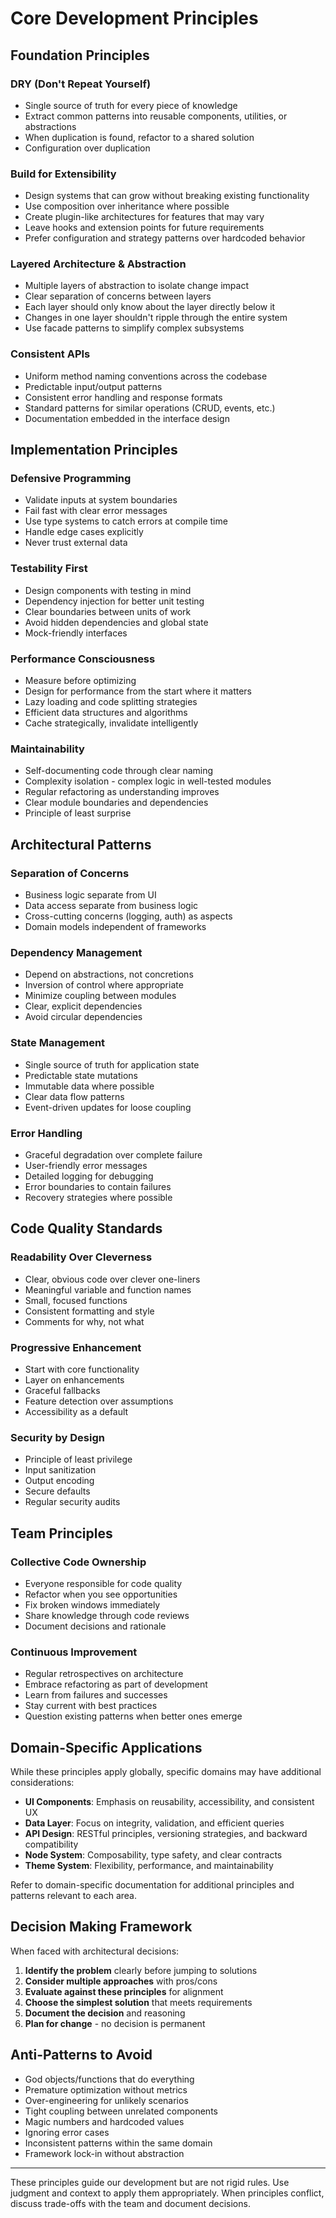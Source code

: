 # Core Development Principles

## Foundation Principles

### DRY (Don't Repeat Yourself)

- Single source of truth for every piece of knowledge
- Extract common patterns into reusable components, utilities, or abstractions
- When duplication is found, refactor to a shared solution
- Configuration over duplication

### Build for Extensibility

- Design systems that can grow without breaking existing functionality
- Use composition over inheritance where possible
- Create plugin-like architectures for features that may vary
- Leave hooks and extension points for future requirements
- Prefer configuration and strategy patterns over hardcoded behavior

### Layered Architecture & Abstraction

- Multiple layers of abstraction to isolate change impact
- Clear separation of concerns between layers
- Each layer should only know about the layer directly below it
- Changes in one layer shouldn't ripple through the entire system
- Use facade patterns to simplify complex subsystems

### Consistent APIs

- Uniform method naming conventions across the codebase
- Predictable input/output patterns
- Consistent error handling and response formats
- Standard patterns for similar operations (CRUD, events, etc.)
- Documentation embedded in the interface design

## Implementation Principles

### Defensive Programming

- Validate inputs at system boundaries
- Fail fast with clear error messages
- Use type systems to catch errors at compile time
- Handle edge cases explicitly
- Never trust external data

### Testability First

- Design components with testing in mind
- Dependency injection for better unit testing
- Clear boundaries between units of work
- Avoid hidden dependencies and global state
- Mock-friendly interfaces

### Performance Consciousness

- Measure before optimizing
- Design for performance from the start where it matters
- Lazy loading and code splitting strategies
- Efficient data structures and algorithms
- Cache strategically, invalidate intelligently

### Maintainability

- Self-documenting code through clear naming
- Complexity isolation - complex logic in well-tested modules
- Regular refactoring as understanding improves
- Clear module boundaries and dependencies
- Principle of least surprise

## Architectural Patterns

### Separation of Concerns

- Business logic separate from UI
- Data access separate from business logic
- Cross-cutting concerns (logging, auth) as aspects
- Domain models independent of frameworks

### Dependency Management

- Depend on abstractions, not concretions
- Inversion of control where appropriate
- Minimize coupling between modules
- Clear, explicit dependencies
- Avoid circular dependencies

### State Management

- Single source of truth for application state
- Predictable state mutations
- Immutable data where possible
- Clear data flow patterns
- Event-driven updates for loose coupling

### Error Handling

- Graceful degradation over complete failure
- User-friendly error messages
- Detailed logging for debugging
- Error boundaries to contain failures
- Recovery strategies where possible

## Code Quality Standards

### Readability Over Cleverness

- Clear, obvious code over clever one-liners
- Meaningful variable and function names
- Small, focused functions
- Consistent formatting and style
- Comments for why, not what

### Progressive Enhancement

- Start with core functionality
- Layer on enhancements
- Graceful fallbacks
- Feature detection over assumptions
- Accessibility as a default

### Security by Design

- Principle of least privilege
- Input sanitization
- Output encoding
- Secure defaults
- Regular security audits

## Team Principles

### Collective Code Ownership

- Everyone responsible for code quality
- Refactor when you see opportunities
- Fix broken windows immediately
- Share knowledge through code reviews
- Document decisions and rationale

### Continuous Improvement

- Regular retrospectives on architecture
- Embrace refactoring as part of development
- Learn from failures and successes
- Stay current with best practices
- Question existing patterns when better ones emerge

## Domain-Specific Applications

While these principles apply globally, specific domains may have additional considerations:

- **UI Components**: Emphasis on reusability, accessibility, and consistent UX
- **Data Layer**: Focus on integrity, validation, and efficient queries
- **API Design**: RESTful principles, versioning strategies, and backward compatibility
- **Node System**: Composability, type safety, and clear contracts
- **Theme System**: Flexibility, performance, and maintainability

Refer to domain-specific documentation for additional principles and patterns relevant to each area.

## Decision Making Framework

When faced with architectural decisions:

1. **Identify the problem** clearly before jumping to solutions
2. **Consider multiple approaches** with pros/cons
3. **Evaluate against these principles** for alignment
4. **Choose the simplest solution** that meets requirements
5. **Document the decision** and reasoning
6. **Plan for change** - no decision is permanent

## Anti-Patterns to Avoid

- God objects/functions that do everything
- Premature optimization without metrics
- Over-engineering for unlikely scenarios
- Tight coupling between unrelated components
- Magic numbers and hardcoded values
- Ignoring error cases
- Inconsistent patterns within the same domain
- Framework lock-in without abstraction

---

These principles guide our development but are not rigid rules. Use judgment and context to apply them appropriately. When principles conflict, discuss trade-offs with the team and document decisions.

